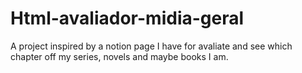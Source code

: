 # Html-avaliador-midia-geral
A project inspired by a notion page I have for avaliate and see which chapter off my series, novels and maybe books I am.
